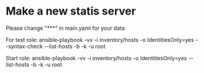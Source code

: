Make a new statis server
=========

Please change "***" in main.yaml for your data

For test role:
ansible-playbook -vv -i inventory/hosts -o IdentitiesOnly=yes --syntax-check --list-hosts -b -k -u root

Start role:
ansible-playbook -vv -i inventory/hosts -o IdentitiesOnly=yes --list-hosts -b -k -u root
